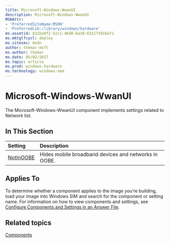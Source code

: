 ```yaml
---
title: Microsoft-Windows-WwanUI
description: Microsoft-Windows-WwanUI
MSHAttr:
- 'PreferredSiteName:MSDN'
- 'PreferredLib:/library/windows/hardware'
ms.assetid: b31ba9f2-52c1-46d0-ba38-631175916e71
ms.mktglfcycl: deploy
ms.sitesec: msdn
author: themar-msft
ms.author: themar
ms.date: 05/02/2017
ms.topic: article
ms.prod: windows-hardware
ms.technology: windows-oem
---
```

# Microsoft-Windows-WwanUI

The Microsoft-Windows-WwanUI component implements settings related to Network list.

## In This Section

| Setting                 | Description                                                                           |
|:------------------------|:--------------------------------------------------------------------------------------|
| [NotInOOBE](microsoft-windows-wwanui-notinoobe.md) | Hides mobile broadband devices and networks in OOBE. |

## Applies To

To determine whether a component applies to the image you’re building, load your image into Windows SIM and search for the component or setting name. For information on how to view components and settings, see [Configure Components and Settings in an Answer File](https://docs.microsoft.com/en-us/windows-hardware/customize/desktop/wsim/configure-components-and-settings-in-an-answer-file).

## Related topics

[Components](components-b-unattend.md)
